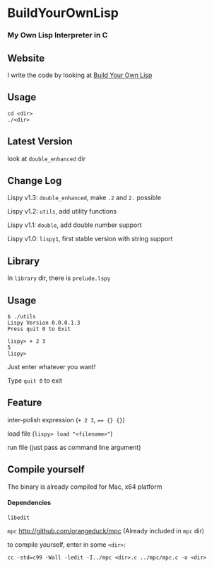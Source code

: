 # BuildYourOwnLisp
### My Own Lisp Interpreter in C

## Website
I write the code by looking at [Build Your Own Lisp](http://buildyourownlisp.com)

## Usage
    cd <dir>
    ./<dir>

## Latest Version
look at `double_enhanced` dir

## Change Log
Lispy v1.3: `double_enhanced`, make `.2` and `2.` possible

Lispy v1.2: `utils`, add utility functions

Lispy v1.1: `double`, add double number support

Lispy v1.0: `lispy1`, first stable version with string support

## Library
In `library` dir, there is `prelude.lspy`

## Usage
    $ ./utils
    Lispy Version 0.0.0.1.3
    Press quit 0 to Exit
    
    lispy> + 2 3
    5
    lispy> 

Just enter whatever you want!

Type `quit 0` to exit

## Feature

inter-polish expression (`+ 2 3`, `== {} {}`)

load file (`lispy> load "<filename>"`)

run file (just pass as command line argument)

## Compile yourself
The binary is already compiled for Mac, x64 platform

#### Dependencies
`libedit`

`mpc` http://github.com/orangeduck/mpc
(Already included in `mpc` dir)

to compile yourself, enter in some `<dir>`:

    cc -std=c99 -Wall -ledit -I../mpc <dir>.c ../mpc/mpc.c -o <dir>
